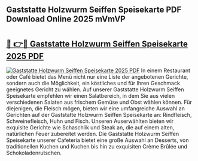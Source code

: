 ## Gaststatte Holzwurm Seiffen Speisekarte PDF Download Online 2025 mVmVP

# <h2><a href="http://gc7yg6.nevu.top/?p=Gaststatte+Holzwurm+Seiffen+Speisekarte">🔗 👉🔴 Gaststatte Holzwurm Seiffen Speisekarte 2025 PDF</a></h2>

[![Gaststatte Holzwurm Seiffen Speisekarte 2025 PDF](https://i.imgur.com/dBaPXMq.png)](http://gc7yg6.nevu.top/?p=Gaststatte+Holzwurm+Seiffen+Speisekarte)
In einem Restaurant oder Café bietet das Menü nicht nur eine Liste der angebotenen Gerichte, sondern auch die Möglichkeit, ein köstliches und für Ihren Geschmack geeignetes Gericht zu wählen. Auf unserer Gaststatte Holzwurm Seiffen Speisekarte empfehlen wir einen Salatbereich, in dem Sie aus vielen verschiedenen Salaten aus frischem Gemüse und Obst wählen können. Für diejenigen, die Fleisch mögen, bieten wir eine umfangreiche Auswahl an Gerichten auf der Gaststatte Holzwurm Seiffen Speisekarte an: Rindfleisch, Schweinefleisch, Huhn und Fisch. Unseren Auserwählten bieten wir exquisite Gerichte wie Schaschlik und Steak an, die auf einem alten, natürlichen Feuer zubereitet werden. Die Gaststatte Holzwurm Seiffen Speisekarte unserer Cafeteria bietet eine große Auswahl an Desserts, von traditionellen Kuchen und Kuchen bis hin zu exquisiten Crème Brûlée und Schokoladenrutschen.

